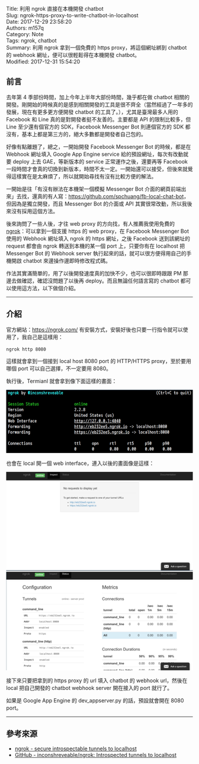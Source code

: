 Title: 利用 ngrok 直接在本機開發 chatbot  
Slug: ngrok-https-proxy-to-write-chatbot-in-localhost  
Date: 2017-12-29 23:58:20  
Authors: m157q  
Category: Note  
Tags: ngrok, chatbot  
Summary: 利用 ngrok 拿到一個免費的 https proxy，將這個網址綁到 chatbot 的 webhook 網址，便可以很輕鬆得在本機開發 chatbot。  
Modified: 2017-12-31 15:54:20  
  
  
## 前言  
  
去年第 4 季部份時間，加上今年上半年大部份時間，幾乎都在做 chatbot 相關的開發。剛開始的時候真的是感到相關開發的工具是很不齊全（當然經過了一年多的發展，現在有更多更方便開發 chatbot 的工具了。），尤其是臺灣最多人用的 Facebook 和 Line 真的是對開發者挺不友善的。主要都是 API 的限制比較多，但 Line 至少還有個官方的 SDK，Facebook Messenger Bot 則連個官方的 SDK 都沒有，基本上都是第三方的，絕大多數都是開發者自己包的。  
  
好像有點離題了，總之，一開始開發 Facebook Messenger Bot 的時候，都是在 Webhook 網址填入 Google App Engine service 給的預設網址，每次有改動就要 deploy 上去 GAE，等新版本的 service 正常運作之後，還要再等 Facebook 一段時間才會真的切換到新版本，時間不太一定。一開始還可以接受，但後來就覺得這樣實在是太麻煩了，所以就開始尋找有沒有比較方便的解法。  
  
一開始是往「有沒有辦法在本機架一個模擬 Messenger Bot 介面的網頁前端出來」去找，還真的有人寫：<https://github.com/spchuang/fb-local-chat-bot>，但因為是獨立開發，而且 Messenger Bot 的介面或 API 其實很常改動，所以我後來沒有採用這個方法。  
  
後來詢問了一些人後，才往 web proxy 的方向找，有人推薦我使用免費的 [ngrok](https://ngrok.com/)：可以拿到一個支援 https 的 web proxy，在 Facebook Messenger Bot 使用的 Webhook 網址填入 ngrok 的 https 網址，之後 Facebook 送到該網址的 request 都會由 ngrok 轉送到本機的某一個 port 上，只要你有在 localhost 把 Messenger Bot 的 Webhook server 執行起來的話，就可以很方便得用自己的手機開啟 chatbot 來邊操作邊即時修改程式碼。  
  
作法其實滿簡單的，用了以後開發速度真的加快不少，也可以很即時跟跟 PM 那邊去做確認，確認沒問題了以後再 deploy。而且無論任何語言寫的 chatbot 都可以使用這方法，以下做個介紹。  
  
---  
  
## 介紹  
  
官方網站：<https://ngrok.com/> 有安裝方式，安裝好後也只要一行指令就可以使用了，我自己是這樣用：  
  
`ngrok http 8080`  
  
這樣就會拿到一個接到 local host 8080 port 的 HTTP/HTTPS proxy，至於要用哪個 port 可以自己選擇，不一定要用 8080。  
  
執行後，Termianl 就會拿到像下面這樣的畫面：  
  
![ngrok cli](/files/ngrok-https-proxy-to-write-chatbot-in-localhost/ngrok-cli.jpg)  
  
也會在 local 開一個 web interface，連入以後的畫面像是這樣：  
  
![ngrok web admin 1](/files/ngrok-https-proxy-to-write-chatbot-in-localhost/ngrok-web-admin-1.jpg)  
![ngrok web admin 2](/files/ngrok-https-proxy-to-write-chatbot-in-localhost/ngrok-web-admin-2.jpg)  
  
接下來只要把拿到的 https proxy 的 url 填入 chatbot 的 webhook url，然後在 local 把自己開發的 chatbot webhook server 開在接入的 port 就行了。  
  
如果是 Google App Engine 的 dev_appserver.py 的話，預設就會開在 8080 port。  
  
---  
  
## 參考來源  
  
+ [ngrok - secure introspectable tunnels to localhost](https://ngrok.com/)  
+ [GitHub - inconshreveable/ngrok: Introspected tunnels to localhost](https://github.com/inconshreveable/ngrok)  
